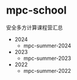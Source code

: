 # mpc-school

安全多方计算课程营汇总
+ 2024
  + mpc-summer-2024
+ 2023
  + mpc-summer-2023
+ 2022
  + mpc-summer-2022
